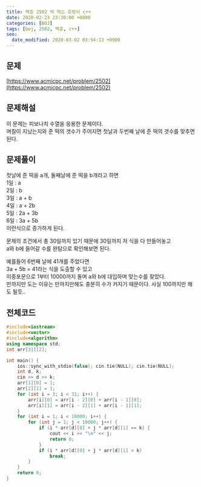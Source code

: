 ```yaml
---
title: 백준 2502 떡 먹는 호랑이 c++
date: 2020-02-23 23:30:00 +0800
categories: [BOJ]
tags: [boj, 2502, 백준, c++]
seo:
  date_modified: 2020-03-02 03:54:13 +0900
---
```


## 문제
[https://www.acmicpc.net/problem/2502](https://www.acmicpc.net/problem/2502)  


## 문제해설
이 문제는 피보나치 수열을 응용한 문제이다.  
며칠이 지났는지와 준 떡의 갯수가 주어지면 첫날과 두번째 날에 준 떡의 갯수를 맞추면 된다.  


## 문제풀이
첫날에 준 떡을 a개, 둘째날에 준 떡을 b개라고 하면  
1일 : a  
2일 : b  
3일 : a + b  
4일 : a + 2b  
5일 : 2a + 3b  
6일 : 3a + 5b  
이런식으로 증가하게 된다.  

문제의 조건에서 총 30일까지 있기 때문에 30일까지 저 식을 다 만들어놓고  
a와 b에 들어갈 수를 완탐으로 확인해보면 된다.  

예를들어 6번째 날에 41개를 주었다면  
3a + 5b = 41라는 식을 도출할 수 있고  
이중포문으로 1부터 10000까지 돌며 a와 b에 대입하며 맞는수를 찾았다.  
만까지만 도는 이유는 만까지만해도 충분히 수가 커지기 때문이다. 사실 100까지만 해도 될듯..  



## 전체코드
```c++
#include<iostream>
#include<vector>
#include<algorithm>
using namespace std;
int arr[31][2];

int main() {
	ios::sync_with_stdio(false); cin.tie(NULL); cin.tie(NULL);
	int d, k;
	cin >> d >> k;
	arr[1][0] = 1;
	arr[2][1] = 1;
	for (int i = 3; i < 31; i++) {
		arr[i][0] = arr[i - 2][0] + arr[i - 1][0];
		arr[i][1] = arr[i - 2][1] + arr[i - 1][1];
	}
	for (int i = 1; i < 10000; i++) {
		for (int j = 1; j < 10000; j++) {
			if (i * arr[d][0] + j * arr[d][1] == k) {
				cout << i << "\n" << j;
				return 0;
			}
			if (i * arr[d][0] + j * arr[d][1] > k)
				break;
		}
	}
	return 0;
}
```